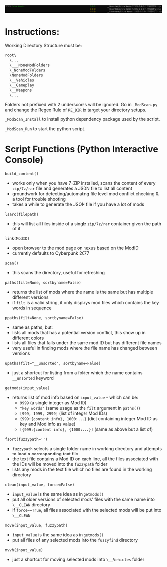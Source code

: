 ![](https://github.com/TeaCrab/NexusArchiveScanner/blob/master/__title.png?raw=true)
# Instructions:
Working Directory Structure must be:
```
root\
  \...
  \___NoneModFolders
  \_NoneModFolders
  \NoneModFolders
  \__Vehicles
  \__Gameplay
  \__Weapons
  \...
```
Folders not prefixed with 2 underscores will be ignored.
Go in `_ModScan.py` and change the Regex Rule of `RE_DIR` to target your directory setups.

`_ModScan_Install` to install python dependency package used by the script.

`_ModScan_Run` to start the python script.

# Script Functions (Python Interactive Console)

`build_content()`
* works only when you have 7-ZIP installed, scans the content of every `zip/7z/rar` file and generates a JSON file to list all content
* groundwork for detecting/automating file level mod conflict checking & a tool for trouble shooting
* takes a while to generate the JSON file if you have a lot of mods

`lsarc(filepath)`
* this will list all files inside of a single `zip/7z/rar` container given the path of it

`link(ModID)`
* open browser to the mod page on nexus based on the ModID
* currently defaults to Cyberpunk 2077

`scan()`
* this scans the directory, useful for refreshing

`paths(filt=None, sortbyname=False)`
* returns the list of mods where the name is the same but has multiple different versions
* if `filt` is a valid string, it only displays mod files which contains the key words in sequence

`ppaths(filt=None, sortbyname=False)`
* same as paths, but:
* lists all mods that has a potential version conflict, this show up in different colors
* lists all files that falls under the same mod ID but has different file names
* very useful in finding mods where the file name has changed between versions

`upaths(filt="__unsorted", sortbyname=False)`
* just a shortcut for listing from a folder which the name contains `__unsorted` keyword

`getmods(input_value)`
* returns list of mod info based on `input_value` - which can be:
  * `9999` (a single integer as Mod ID)
  * `"key words"` (same usage as the `filt` argument in `paths()`)
  * `[999, 1999, 2999]` (list of integer Mod IDs)
  * `{999:{content info}, 1000:...}` (dict containing integer Mod ID as key and Mod info as value)
  * `[{999:{content info}, {1000:...}]` (same as above but a list of)

`fsort(fuzzypath='')`
* `fuzzypath` selects a single folder name in working directory and attempts to load a corresponding text file
* the text file contains a Mod ID on each line, all the files associated with the IDs will be moved into the `fuzzypath` folder
* lists any mods in the text file which no files are found in the working directory

`clean(input_value, force=False)`
* `input_value` is the same idea as in `getmods()`
* put all older versions of selected mods' files with the same name into `\__CLEAN` directory
* if `force==True`, all files associated with the selected mods will be put into `\__CLEAN`

`move(input_value, fuzzypath)`
* `input_value` is the same idea as in `getmods()`
* put all files of any selected mods into the `fuzzyfind` directory

`mvvh(input_value)`
* just a shortcut for moving selected mods into `\__Vehicles` folder
